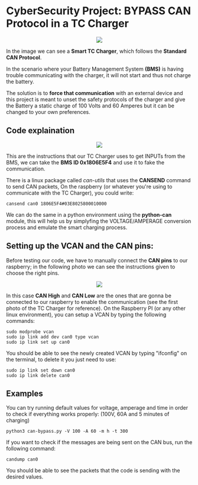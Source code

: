 # CyberSecurity Project: BYPASS CAN Protocol in a TC Charger
<p align="center">
  <img src="https://github.com/user-attachments/assets/92f92f68-73cb-4e8f-9d7c-70c58feead5b" />
</p>

In the image we can see a **Smart TC Charger**, which follows the **Standard CAN Protocol**.

In the scenario where your Battery Management System **(BMS)** is having trouble communicating with the charger, it will not start and thus not charge the battery.

The solution is to **force that communication** with an external device and this project is meant to unset the safety protocols of the charger and give the Battery a static charge of 100 Volts and 60 Amperes but it can be changed to your own preferences.

## Code explaination
<p align="center">
  <img src="https://github.com/user-attachments/assets/a6d62f13-05bd-4602-8e1e-35362f9fb004" />
</p>

This are the instructions that our TC Charger uses to get INPUTs from the BMS, we can take the **BMS ID 0x1806E5F4** and use it to fake the communication.

There is a linux package called *can-utils* that uses the **CANSEND** command to send CAN packets, On the raspberry (or whatever you're using to communicate with the TC Charger), you could write:
```
cansend can0 1806E5F4#03E8025800010000
```
We can do the same in a python environment using the **python-can** module, this will help us by simplyfing the VOLTAGE/AMPERAGE conversion process and emulate the smart charging process.

## Setting up the VCAN and the CAN pins:
Before testing our code, we have to manually connect the **CAN pins** to our raspberry; in the following photo we can see the instructions given to choose the right pins.
<p align="center">
  <img src="https://github.com/user-attachments/assets/19bd59d7-617e-4dd1-af7f-3de7137f3d1d" />
</p>

In this case **CAN High** and **CAN Low** are the ones that are gonna be connected to our raspberry to enable the communication (see the first photo of the TC Charger for reference).
On the Raspberry PI (or any other linux environment), you can setup a VCAN by typing the following commands:
```
sudo modprobe vcan
sudo ip link add dev can0 type vcan
sudo ip link set up can0
```
You should be able to see the newly created VCAN by typing "ifconfig" on the terminal, to delete it you just need to use:
```
sudo ip link set down can0
sudo ip link delete can0
```

## Examples
You can try running default values for voltage, amperage and time in order to check if everything works properly:
(100V, 60A and 5 minutes of charging)
```
python3 can-bypass.py -V 100 -A 60 -m h -t 300
```
If you want to check if the messages are being sent on the CAN bus, run the following command:
```
candump can0
```
You should be able to see the packets that the code is sending with the desired values.
